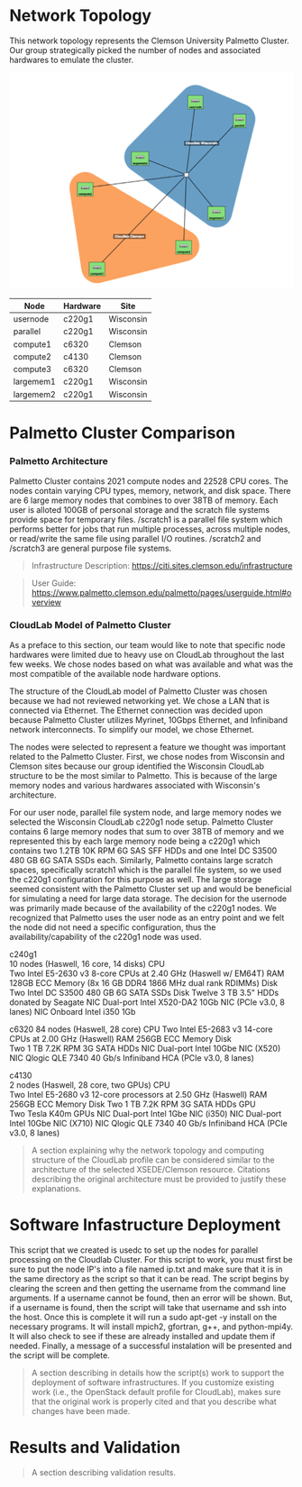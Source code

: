 # Network Topology 
This network topology represents the Clemson University Palmetto Cluster. Our group strategically picked the number of nodes and associated hardwares to emulate the cluster. 

![Image of Topology](https://github.com/sepaul/3620project/blob/master/part2/topology.png)


| Node  | Hardware  | Site  |
|---|---|---|
| usernode  | c220g1  | Wisconsin  |
| parallel  | c220g1  | Wisconsin  |
| compute1  | c6320  | Clemson |
| compute2  | c4130  | Clemson  |
| compute3  | c6320  | Clemson  |
| largemem1  | c220g1  | Wisconsin  |
| largemem2  | c220g1  | Wisconsin  |


# Palmetto Cluster Comparison 

### Palmetto Architecture 
Palmetto Cluster contains 2021 compute nodes and 22528 CPU cores. The nodes contain varying CPU types, memory, network, and disk space. There are 6 large memory nodes that combines to over 38TB of memory. Each user is alloted 100GB of personal storage and the scratch file systems provide space for temporary files. /scratch1 is a parallel file system which performs better for jobs that run multiple processes, across multiple nodes, or read/write the same file using parallel I/O routines. /scratch2 and /scratch3 are general purpose file systems. 

> Infrastructure Description: https://citi.sites.clemson.edu/infrastructure  

> User Guide: https://www.palmetto.clemson.edu/palmetto/pages/userguide.html#overview 
   
### CloudLab Model of Palmetto Cluster 
As a preface to this section, our team would like to note that specific node hardwares were limited due to heavy use on CloudLab throughout the last few weeks. We chose nodes based on what was available and what was the most compatible of the available node hardware options.

The structure of the CloudLab model of Palmetto Cluster was chosen because we had not reviewed networking yet. We chose a LAN that is connected via Ethernet. The Ethernet connection was decided upon because Palmetto Cluster utilizes Myrinet, 10Gbps Ethernet, and Infiniband network interconnects. To simplify our model, we chose Ethernet. 

The nodes were selected to represent a feature we thought was important related to the Palmetto Cluster. First, we chose nodes from Wisconsin and Clemson sites because our group identified the Wisconsin CloudLab structure to be the most similar to Palmetto. This is because of the large memory nodes and various hardwares associated with Wisconsin's architecture.

For our user node, parallel file system node, and large memory nodes we selected the Wisconsin CloudLab c220g1 node setup. Palmetto Cluster contains 6 large memory nodes that sum to over 38TB of memory and we represented this by each large memory node being a c220g1 which contains two 1.2TB 10K RPM 6G SAS SFF HDDs and one Intel DC S3500 480 GB 6G SATA SSDs each. Similarly, Palmetto contains large scratch spaces, specifically scratch1 which is the parallel file system, so we used the c220g1 configuration for this purpose as well. The large storage seemed consistent with the Palmetto Cluster set up and would be beneficial for simulating a need for large data storage.  The decision for the usernode was primarily made because of the availability of the c220g1 nodes. We recognized that Palmetto uses the user node as an entry point and we felt the node did not need a specific configuration, thus the availability/capability of the c220g1 node was used. 


c240g1  
10 nodes (Haswell, 16 core, 14 disks)
CPU  
Two Intel E5-2630 v3 8-core CPUs at 2.40 GHz (Haswell w/ EM64T)
RAM
128GB ECC Memory (8x 16 GB DDR4 1866 MHz dual rank RDIMMs)
Disk 
Two Intel DC S3500 480 GB 6G SATA SSDs
Disk
Twelve 3 TB 3.5" HDDs donated by Seagate
NIC
Dual-port Intel X520-DA2 10Gb NIC (PCIe v3.0, 8 lanes)
NIC 
Onboard Intel i350 1Gb

c6320
84 nodes (Haswell, 28 core)
CPU
Two Intel E5-2683 v3 14-core CPUs at 2.00 GHz (Haswell)
RAM
256GB ECC Memory
Disk   
Two 1 TB 7.2K RPM 3G SATA HDDs
NIC
Dual-port Intel 10Gbe NIC (X520)
NIC 
Qlogic QLE 7340 40 Gb/s Infiniband HCA (PCIe v3.0, 8 lanes)


c4130  
2 nodes (Haswell, 28 core, two GPUs)
CPU   
Two Intel E5-2680 v3 12-core processors at 2.50 GHz (Haswell)
RAM   
256GB ECC Memory
Disk 
Two 1 TB 7.2K RPM 3G SATA HDDs
GPU  
Two Tesla K40m GPUs
NIC 
Dual-port Intel 1Gbe NIC (i350)
NIC 
Dual-port Intel 10Gbe NIC (X710)
NIC 
Qlogic QLE 7340 40 Gb/s Infiniband HCA (PCIe v3.0, 8 lanes)

> A section explaining why the network topology and computing structure of the CloudLab profile can be considered similar to the architecture of the selected XSEDE/Clemson resource. Citations describing the original architecture must be provided to justify these explanations.



# Software Infastructure Deployment 

This script that we created is usedc to set up the nodes for parallel processing on the Cloudlab Cluster. For this script to work, you must first be sure to put the node IP's into a file named ip.txt and make sure that it is in the same directory as the script so that it can be read. The script begins by clearing the screen and then getting the username from the command line arguments. If a username cannot be found, then an error will be shown. But, if a username is found, then the script will take that username and ssh into the host. Once this is complete it will run a sudo apt-get -y install on the necessary programs. It will install mpich2, gfortran, g++, and python-mpi4y. It will also check to see if these are already installed and update them if needed. Finally, a message of a successful instalation will be presented and the script will be complete.

> A section describing in details how the script(s) work to support the deployment of software infrastructures. If you customize existing work (i.e., the OpenStack default profile for CloudLab), makes sure that the original work is properly cited and that you describe what changes have been made. 


# Results and Validation
>A section describing validation results. 


